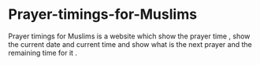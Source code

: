 # Prayer-timings-for-Muslims
Prayer timings for Muslims is a website which show the prayer time , show the current date and current time and show what is the next prayer and the remaining time for it . 
